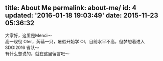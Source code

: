 title: About Me
permalink: about-me/
id: 4
updated: '2016-01-18 19:03:49'
date: 2015-11-23 05:36:32
---

大家好，这里是Menci～  
高一现役 OIer，蒟蒻一只，暑假开始学 OI，目前水平不高，但梦想着进入 SDOI2016 省队～  
有什么想说的，就在这里留言吧～
